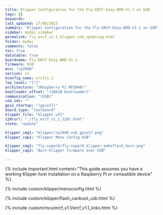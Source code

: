```yaml
---
title: Klipper Configuration for the Fly-ERCF-Easy-BRD-V1.1 on USB
tags: []
keywords: 
last_updated: 17/08/2023
summary: "Klipper Configuration for the Fly-ERCF-Easy-BRD-V1.1 on USB"
sidebar: mydoc_sidebar
permalink: fly_ercf_v1.1_klipper_usb_updating.html
folder: mydoc
comments: false
toc: true
datatable: true
boardname: Fly-ERCF-Easy-BRD-V1.1
firmware: USB
mcu: "rp2040"
version: v1
kconfig_name: ercfv1.1
low_level: "[*]"
architecture: "(Raspberry Pi RP2040)"
bootloader_offset: "(16KiB bootloader)"
communication: "(USB)"
usb_ids: ""
gpio_startup: "(gpio17)"
board_type: "toolboard"
klipper_file: "klipper.uf2"
120rurl: "./fly_ercf_v1.1_120r.html"
state: "update"

klipper_img1: "klipper/rp2040_usb_gpio17.png"
klipper_cap1: "Klipper Menu Config USB"

klipper_img2: "fly-super8/fly-super8_klipper_makeflash_burn.png"
klipper_cap2: "Burn Klipper firmware over USB"

---
```

{% include important.html content="This guide assumes you have a working Klipper host installation on a Raspberry Pi or compatible device" %}

{% include custom/klipper/menuconfig.html %}

{% include custom/klipper/flash_canboot_usb.html %}

{% include custom/mcu/ercf_v1.1/ercf_v1.1_links.html %}

